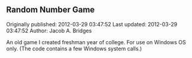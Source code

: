 ## Random Number Game 
Originally published: 2012-03-29 03:47:52 
Last updated: 2012-03-29 03:47:52 
Author: Jacob A. Bridges 
 
An old game I created freshman year of college. For use on Windows OS only. (The code contains a few Windows system calls.)